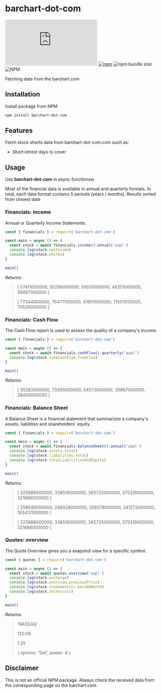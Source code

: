 # barchart-dot-com

![GitHub Workflow Status](https://img.shields.io/github/workflow/status/samgozman/barchart-dot-com/barchart-dot-com%20Node.js)
[![npm](https://img.shields.io/npm/v/barchart-dot-com)](https://www.npmjs.com/package/barchart-dot-com)
![npm bundle size](https://img.shields.io/bundlephobia/min/barchart-dot-com)
![NPM](https://img.shields.io/npm/l/barchart-dot-com)

Fetching data from the barchart.com

## Installation

Install package from NPM

```bash
npm install barchart-dot-com
```

## Features

Fetch stock shorts data from barchart-dot-com.com such as:

* Short intrest days to cover

## Usage

Use **barchart-dot-com** in async functionsю

Most of the financial data is available in annual and quarterly formats. In total, each data format contains 5 periods (years / months).
Results sorted from closest date

### Financials: income

Annual or Quarterly Income Statements.

```javascript
const { financials } = require('barchart-dot-com')

const main = async () => {
  const stock = await financials.income().annual('aapl')
  console.log(stock.netIncome)
  console.log(stock.ebitda)
}

main()
```

*Returns:*
> [ 57411000000, 55256000000, 59531000000, 48351000000, 45687000000 ]
>
> [ 77344000000, 76477000000, 81801000000, 71501000000, 70529000000 ]

### Financials: Cash Flow

The Cash Flow report is used to assess the quality of a company's income.

```javascript
const { financials } = require('barchart-dot-com')

const main = async () => {
  const stock = await financials.cashFlow().quarterly('aapl')
  console.log(stock.freeCashFlow.freeFlow)
}

main()
```

*Returns:*
> [ 35263000000, 73365000000, 54573000000, 39867000000, 28409000000 ]

### Financials: Balance Sheet

A Balance Sheet is a financial statement that summarizes a company's assets, liabilities and shareholders' equity.

```javascript
const { financials } = require('barchart-dot-com')

const main = async () => {
  const stock = await financials.balanceSheet().annual('aapl')
  console.log(stock.assets.total)
  console.log(stock.liabilities.total)
  console.log(stock.totalLiabilitiesAndEquity)
}

main()
```

*Returns:*
> [ 323888000000, 338516000000, 365725000000, 375319000000, 321686000000 ]
>
> [ 258549000000, 248028000000, 258578000000, 241272000000, 193437000000 ]
>
> [ 323888000000, 338516000000, 365725000000, 375319000000, 321686000000 ]

### Quotes: overview

The Quote Overview gives you a snapshot view for a specific symbol.

```javascript
const { quotes } = require('barchart-dot-com')

const main = async () => {
  const stock = await quotes.overview('aapl')
  console.log(stock.exchange)
  console.log(stock.overview.previousPrice)
  console.log(stock.fundamentals.beta60Month)
  console.log(stock.technicals)
}

main()
```

*Returns:*
> 'NASDAQ'
>
> 120.09
>
> 1.25
>
> { opinion: 'Sell', power: 8 }

## Disclaimer

This is not an official NPM package. Always check the received data from the corresponding page on the barchart.com.

